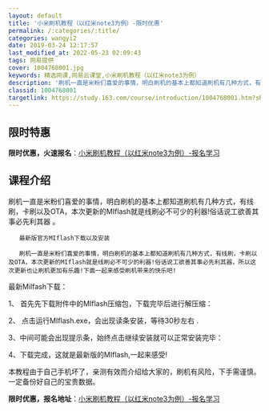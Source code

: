 ```yaml
---
layout: default
title: '小米刷机教程（以红米note3为例）-限时优惠'
permalink: /:categories/:title/
categories: wangyi2
date: 2019-03-24 12:17:57
last_modified_at: 2022-05-23 02:09:43
tags: 网易提供
cover: 1004768001.jpg
keywords: 精选网课,网易云课堂,小米刷机教程（以红米note3为例）
description: '刷机一直是米粉们喜爱的事情，明白刷机的基本上都知道刷机有几种方式，有线刷，卡刷以及OTA，本次更新的MIflash就是线'
classid: 1004768001
targetlink: https://study.163.com/course/introduction/1004768001.htm?share=1&shareId=1025206652&utm_campaign=share&utm_medium=iphoneShare&utm_source=&utm_u=1025206652
---
```


## 限时特惠

**限时优惠，火速报名**：[小米刷机教程（以红米note3为例）-报名学习](https://study.163.com/course/introduction/1004768001.htm?share=1&shareId=1025206652&utm_campaign=share&utm_medium=iphoneShare&utm_source=&utm_u=1025206652)

## 课程介绍

刷机一直是米粉们喜爱的事情，明白刷机的基本上都知道刷机有几种方式，有线刷，卡刷以及OTA，本次更新的MIflash就是线刷必不可少的利器!俗话说工欲善其事必先利其器 。

       最新版官方MIflash下载以及安装

       刷机一直是米粉们喜爱的事情，明白刷机的基本上都知道刷机有几种方式，有线刷，卡刷以及OTA，本次更新的MIflash就是线刷必不可少的利器!俗话说工欲善其事必先利其器，所以这次更新也让刷机更加有乐趣!下面一起来感受刷机带来的快乐吧!

最新Milfash下载： 

1、 首先先下载附件中的MIflash压缩包，下载完毕后进行解压缩： 

2、 点击运行MIflash.exe，会出现读条安装，等待30秒左右 .

3、中间可能会出现提示条，始终点击继续安装就可以正常安装完毕： 

4、下载完成，这就是最新版的MIflash,一起来感受!

本教程由于自己手机坏了，亲测有效而介绍给大家的，刷机有风险，下手需谨慎。一定备份好自己的宝贵数据。

**限时优惠，报名地址**：[小米刷机教程（以红米note3为例）-报名学习](https://study.163.com/course/introduction/1004768001.htm?share=1&shareId=1025206652&utm_campaign=share&utm_medium=iphoneShare&utm_source=&utm_u=1025206652)

